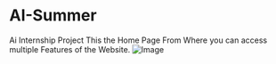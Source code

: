 # AI-Summer
Ai Internship Project
This the Home Page From Where you can access multiple Features of the Website.
![Image](https://github.com/user-attachments/assets/da88536e-6a8d-453d-ae5a-19b7d052a126)
